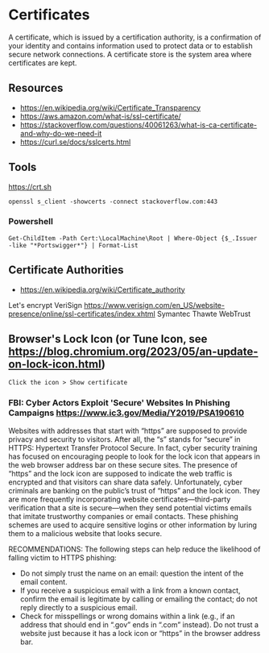 # Certificates

A certificate, which is issued by a certification authority, is a confirmation of your identity and contains information used to protect data or to establish secure network connections. A certificate store is the system area where certificates are kept.


## Resources
- <https://en.wikipedia.org/wiki/Certificate_Transparency>
- <https://aws.amazon.com/what-is/ssl-certificate/>
- <https://stackoverflow.com/questions/40061263/what-is-ca-certificate-and-why-do-we-need-it>
- <https://curl.se/docs/sslcerts.html>







## Tools
https://crt.sh

`openssl s_client -showcerts -connect stackoverflow.com:443`



### Powershell
`Get-ChildItem -Path Cert:\LocalMachine\Root | Where-Object {$_.Issuer -like "*Portswigger*"} | Format-List`







## Certificate Authorities
- <https://en.wikipedia.org/wiki/Certificate_authority>

Let's encrypt
VeriSign
	https://www.verisign.com/en_US/website-presence/online/ssl-certificates/index.xhtml
Symantec
Thawte
WebTrust










## Browser's Lock Icon (or Tune Icon, see <https://blog.chromium.org/2023/05/an-update-on-lock-icon.html>)

`Click the icon > Show certificate`


### FBI: Cyber Actors Exploit 'Secure' Websites In Phishing Campaigns <https://www.ic3.gov/Media/Y2019/PSA190610>
Websites with addresses that start with “https” are supposed to provide privacy and security to visitors. After all, the “s” stands for “secure” in HTTPS: Hypertext Transfer Protocol Secure. In fact, cyber security training has focused on encouraging people to look for the lock icon that appears in the web browser address bar on these secure sites. The presence of “https” and the lock icon are supposed to indicate the web traffic is encrypted and that visitors can share data safely. Unfortunately, cyber criminals are banking on the public’s trust of “https” and the lock icon. They are more frequently incorporating website certificates—third-party verification that a site is secure—when they send potential victims emails that imitate trustworthy companies or email contacts. These phishing schemes are used to acquire sensitive logins or other information by luring them to a malicious website that looks secure.

RECOMMENDATIONS:
The following steps can help reduce the likelihood of falling victim to HTTPS phishing:

- Do not simply trust the name on an email: question the intent of the email content.
- If you receive a suspicious email with a link from a known contact, confirm the email is legitimate by calling or emailing the contact; do not reply directly to a suspicious email.
- Check for misspellings or wrong domains within a link (e.g., if an address that should end in “.gov” ends in “.com” instead).
Do not trust a website just because it has a lock icon or “https” in the browser address bar.





